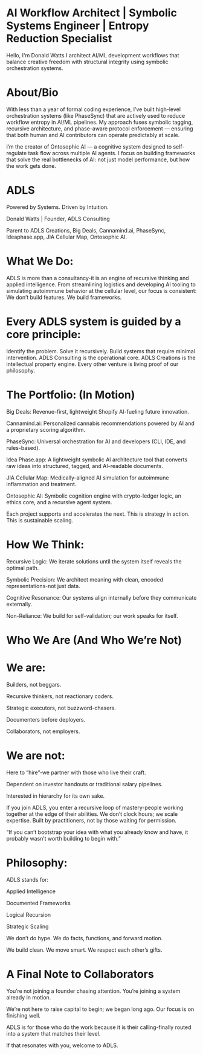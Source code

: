 # AI Workflow Architect | Symbolic Systems Engineer | Entropy Reduction Specialist #

Hello, I'm Donald Watts
I architect AI/ML development workflows that balance creative freedom with structural integrity using symbolic orchestration systems.

# About/Bio

With less than a year of formal coding experience, I’ve built high-level orchestration systems (like PhaseSync) that are actively used to reduce workflow entropy in AI/ML pipelines. My approach fuses symbolic tagging, recursive architecture, and phase-aware protocol enforcement — ensuring that both human and AI contributors can operate predictably at scale. 

I’m the creator of Ontosophic AI — a cognitive system designed to self-regulate task flow across multiple AI agents. I focus on building frameworks that solve the real bottlenecks of AI: not just model performance, but how the work gets done.

 # ADLS #
 
Powered by Systems. Driven by Intuition.

Donald Watts | Founder, ADLS Consulting

Parent to ADLS Creations, Big Deals, Cannamind.ai, PhaseSync, Ideaphase.app, JIA Cellular Map, Ontosophic AI.


# What We Do: 

ADLS is more than a consultancy-it is an engine of recursive thinking and applied intelligence.
From streamlining logistics and developing AI tooling to simulating autoimmune behavior at the cellular level, our focus is consistent:
We don’t build features. We build frameworks.


# Every ADLS system is guided by a core principle:

Identify the problem. Solve it recursively. Build systems that require minimal intervention.
ADLS Consulting is the operational core.
ADLS Creations is the intellectual property engine.
Every other venture is living proof of our philosophy.


# The Portfolio: (In Motion)

Big Deals: Revenue-first, lightweight Shopify AI-fueling future innovation.

Cannamind.ai: Personalized cannabis recommendations powered by AI and a proprietary scoring algorithm.

PhaseSync: Universal orchestration for AI and developers (CLI, IDE, and rules-based).

Idea Phase.app: A lightweight symbolic AI architecture tool that converts raw ideas into structured, tagged, and AI-readable documents. 

JIA Cellular Map: Medically-aligned AI simulation for autoimmune inflammation and treatment.

Ontosophic AI: Symbolic cognition engine with crypto-ledger logic, an ethics core, and a recursive agent system.

Each project supports and accelerates the next. This is strategy in action. This is sustainable scaling.


# How We Think:

Recursive Logic: We iterate solutions until the system itself reveals the optimal path.

Symbolic Precision: We architect meaning with clean, encoded representations-not just data.

Cognitive Resonance: Our systems align internally before they communicate externally.

Non-Reliance: We build for self-validation; our work speaks for itself.


# Who We Are (And Who We’re Not) 

# We are:

Builders, not beggars.

Recursive thinkers, not reactionary coders.

Strategic executors, not buzzword-chasers.

Documenters before deployers.

Collaborators, not employers.

# We are not:

Here to “hire”-we partner with those who live their craft.

Dependent on investor handouts or traditional salary pipelines.

Interested in hierarchy for its own sake.

If you join ADLS, you enter a recursive loop of mastery-people working together at the edge of their abilities. We don’t clock hours; we scale expertise.
 Built by practitioners, not by those waiting for permission.
 

“If you can’t bootstrap your idea with what you already know and have, it probably wasn’t worth building to begin with.”


# Philosophy:

ADLS stands for:

Applied Intelligence

Documented Frameworks

Logical Recursion

Strategic Scaling

We don’t do hype. We do facts, functions, and forward motion.

We build clean. We move smart. We respect each other’s gifts.

# A Final Note to Collaborators #

You’re not joining a founder chasing attention. You’re joining a system already in motion.

We’re not here to raise capital to begin; we began long ago. Our focus is on finishing well.

ADLS is for those who do the work because it is their calling-finally routed into a system that matches their level.

If that resonates with you, welcome to ADLS.
